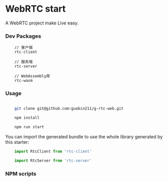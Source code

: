 # WebRTC start

A WebRTC project make Live easy.

### Dev Packages

```
    // 客户端
    rtc-client
    
    // 服务端
    rtc-server
    
    // WebAssembly库
    rtc-wasm

```

### Usage

```bash

    git clone git@github.com:guobin211/g-rtc-web.git
    
    npm install

    npm run start

```

You can import the generated bundle to use the whole library generated by this starter:

```javascript
    import RtcClient from 'rtc-client'
```

```javascript
    import RtcServer from 'rtc-server'
```

### NPM scripts
